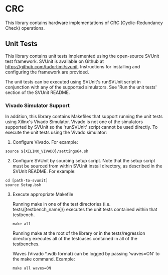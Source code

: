 # CRC

This library contains hardware implementations of CRC (Cyclic-Redundancy Check) operations.

## Unit Tests

This library contains unit tests implemented using the open-source SVUnit test
framework. SVUnit is available on Github at https://github.com/tudortimi/svunit.
Instructions for installing and configuring the framework are provided.

The unit tests can be executed using SVUnit's runSVUnit script in conjunction
with any of the supported simulators. See 'Run the unit tests' section
of the SVUnit README.

### Vivado Simulator Support

In addition, this library contains Makefiles that support running the unit
tests using Xilinx's Vivado Simulator. Vivado is not one of the simulators
supported by SVUnit so the 'runSVUnit' script cannot be used directly. To
execute the unit tests using the Vivado simulator:

1. Configure Vivado. For example:
```
source ${XILINX_VIVADO}/settings64.sh
```
2. Configure SVUnit by sourcing setup script. Note that the setup script must be
sourced from within SVUnit install directory, as described in the SVUnit README.
For example:
```
cd [path-to-svunit]
source Setup.bsh
```

3. Execute appropriate Makefile

    Running make in one of the test directories (i.e. tests/\[testbench_name\]/) executes
    the unit tests contained within that testbench.

    ```
    make all
    ```

    Running make at the root of the library or in the tests/regression directory
    executes all of the testcases contained in all of the testbenches.

    Waves (Vivado *.wdb format)
    can be logged by passing 'waves=ON' to the make command. Example:
    ```
    make all waves=ON
    ```
